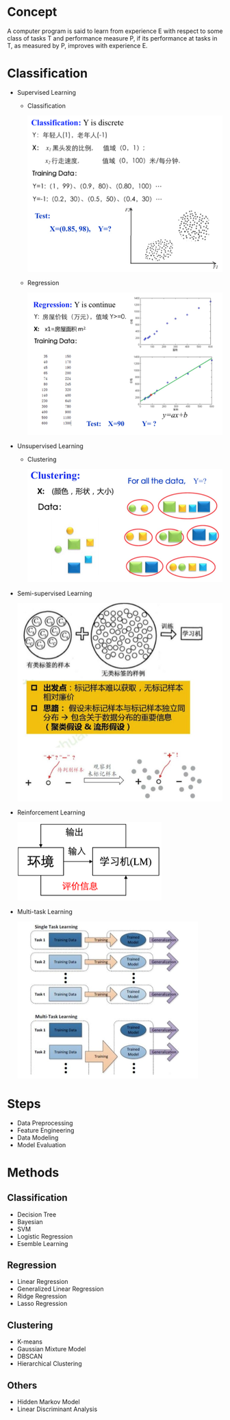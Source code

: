
# Concept

A computer program is said to learn from experience E with respect to some class of tasks T and performance measure P, if its performance at tasks in T, as measured by P, improves with experience E.

# Classification

- Supervised Learning
  - Classification

    ![ml_class_00](img/ml_class_00.png) 
  - Regression

    ![ml_class_01](img/ml_class_01.png) 
- Unsupervised Learning
  - Clustering

    ![ml_class_02](img/ml_class_02.png) 
- Semi-supervised Learning

  ![ml_class_03](img/ml_class_03.png) 
- Reinforcement Learning

  ![ml_class_04](img/ml_class_04.png) 
- Multi-task Learning

  ![ml_class_05](img/ml_class_05.png) 

# Steps

- Data Preprocessing
- Feature Engineering
- Data Modeling
- Model Evaluation

# Methods

## Classification

- Decision Tree
- Bayesian
- SVM
- Logistic Regression
- Esemble Learning

## Regression

- Linear Regression
- Generalized Linear Regression
- Ridge Regression
- Lasso Regression

## Clustering

- K-means
- Gaussian Mixture Model
- DBSCAN
- Hierarchical Clustering

## Others

- Hidden Markov Model
- Linear Discriminant Analysis
